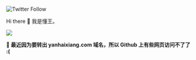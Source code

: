 ![Twitter Follow](https://img.shields.io/twitter/follow/realdonaldtrump?style=social)

Hi there 👋 我是懂王。

![](http://ww3.sinaimg.cn/large/9150e4e5ly1fd7ku61tbpg20a005n7w6.gif)


**🚧 最近因为要转出 yanhaixiang.com 域名，所以 Github 上有些网页访问不了了 :(**
